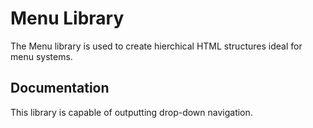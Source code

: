 # Menu Library

The Menu library is used to create hierchical HTML structures ideal for menu systems.

## Documentation

This library is capable of outputting drop-down navigation.